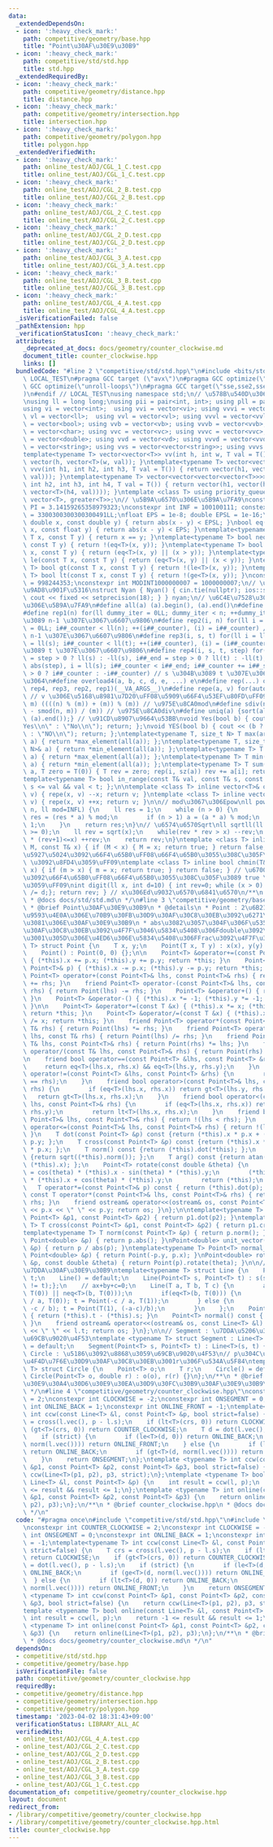 ```yaml
---
data:
  _extendedDependsOn:
  - icon: ':heavy_check_mark:'
    path: competitive/geometry/base.hpp
    title: "Point\u30AF\u30E9\u30B9"
  - icon: ':heavy_check_mark:'
    path: competitive/std/std.hpp
    title: std.hpp
  _extendedRequiredBy:
  - icon: ':heavy_check_mark:'
    path: competitive/geometry/distance.hpp
    title: distance.hpp
  - icon: ':heavy_check_mark:'
    path: competitive/geometry/intersection.hpp
    title: intersection.hpp
  - icon: ':heavy_check_mark:'
    path: competitive/geometry/polygon.hpp
    title: polygon.hpp
  _extendedVerifiedWith:
  - icon: ':heavy_check_mark:'
    path: online_test/AOJ/CGL_1_C.test.cpp
    title: online_test/AOJ/CGL_1_C.test.cpp
  - icon: ':heavy_check_mark:'
    path: online_test/AOJ/CGL_2_B.test.cpp
    title: online_test/AOJ/CGL_2_B.test.cpp
  - icon: ':heavy_check_mark:'
    path: online_test/AOJ/CGL_2_C.test.cpp
    title: online_test/AOJ/CGL_2_C.test.cpp
  - icon: ':heavy_check_mark:'
    path: online_test/AOJ/CGL_2_D.test.cpp
    title: online_test/AOJ/CGL_2_D.test.cpp
  - icon: ':heavy_check_mark:'
    path: online_test/AOJ/CGL_3_A.test.cpp
    title: online_test/AOJ/CGL_3_A.test.cpp
  - icon: ':heavy_check_mark:'
    path: online_test/AOJ/CGL_3_B.test.cpp
    title: online_test/AOJ/CGL_3_B.test.cpp
  - icon: ':heavy_check_mark:'
    path: online_test/AOJ/CGL_4_A.test.cpp
    title: online_test/AOJ/CGL_4_A.test.cpp
  _isVerificationFailed: false
  _pathExtension: hpp
  _verificationStatusIcon: ':heavy_check_mark:'
  attributes:
    _deprecated_at_docs: docs/geometry/counter_clockwise.md
    document_title: counter_clockwise.hpp
    links: []
  bundledCode: "#line 2 \"competitive/std/std.hpp\"\n#include <bits/stdc++.h>\n#ifndef\
    \ LOCAL_TEST\n#pragma GCC target (\"avx\")\n#pragma GCC optimize(\"O3\")\n#pragma\
    \ GCC optimize(\"unroll-loops\")\n#pragma GCC target(\"sse,sse2,sse3,ssse3,sse4,popcnt,abm,mmx,avx,tune=native\"\
    )\n#endif // LOCAL_TEST\nusing namespace std;\n// \u578B\u540D\u306E\u77ED\u7E2E\
    \nusing ll = long long;\nusing pii = pair<int, int>; using pll = pair<ll, ll>;\n\
    using vi = vector<int>;  using vvi = vector<vi>; using vvvi = vector<vvi>;\nusing\
    \ vl = vector<ll>;  using vvl = vector<vl>; using vvvl = vector<vvl>;\nusing vb\
    \ = vector<bool>; using vvb = vector<vb>; using vvvb = vector<vvb>;\nusing vc\
    \ = vector<char>; using vvc = vector<vc>; using vvvc = vector<vvc>;\nusing vd\
    \ = vector<double>; using vvd = vector<vd>; using vvvd = vector<vvd>;\nusing vs\
    \ = vector<string>; using vvs = vector<vector<string>>; using vvvs = vector<vector<vector<string>>>;\n\
    template<typename T> vector<vector<T>> vv(int h, int w, T val = T()) { return\
    \ vector(h, vector<T>(w, val)); }\ntemplate<typename T> vector<vector<vector<T>>>\
    \ vvv(int h1, int h2, int h3, T val = T()) { return vector(h1, vector(h2, vector<T>(h3,\
    \ val))); }\ntemplate<typename T> vector<vector<vector<vector<T>>>> vvvv(int h1,\
    \ int h2, int h3, int h4, T val = T()) { return vector(h1, vector(h2, vector(h3,\
    \ vector<T>(h4, val)))); }\ntemplate <class T> using priority_queue_min = priority_queue<T,\
    \ vector<T>, greater<T>>;\n// \u5B9A\u6570\u306E\u5B9A\u7FA9\nconstexpr double\
    \ PI = 3.14159265358979323;\nconstexpr int INF = 100100111; constexpr ll INFL\
    \ = 3300300300300300491LL;\nfloat EPS = 1e-8; double EPSL = 1e-16;\nbool eq(const\
    \ double x, const double y) { return abs(x - y) < EPSL; }\nbool eq(const float\
    \ x, const float y) { return abs(x - y) < EPS; }\ntemplate<typename T> bool eq(const\
    \ T x, const T y) { return x == y; }\ntemplate<typename T> bool neq(const T x,\
    \ const T y) { return !(eq<T>(x, y)); }\ntemplate<typename T> bool ge(const T\
    \ x, const T y) { return (eq<T>(x, y) || (x > y)); }\ntemplate<typename T> bool\
    \ le(const T x, const T y) { return (eq<T>(x, y) || (x < y)); }\ntemplate<typename\
    \ T> bool gt(const T x, const T y) { return !(le<T>(x, y)); }\ntemplate<typename\
    \ T> bool lt(const T x, const T y) { return !(ge<T>(x, y)); }\nconstexpr int MODINT998244353\
    \ = 998244353;\nconstexpr int MODINT1000000007 = 1000000007;\n// \u5165\u51FA\u529B\
    \u9AD8\u901F\u5316\nstruct Nyan { Nyan() { cin.tie(nullptr); ios::sync_with_stdio(false);\
    \ cout << fixed << setprecision(18); } } nyan;\n// \u6C4E\u7528\u30DE\u30AF\u30ED\
    \u306E\u5B9A\u7FA9\n#define all(a) (a).begin(), (a).end()\n#define sz(x) ((ll)(x).size())\n\
    #define rep1(n) for(ll dummy_iter = 0LL; dummy_iter < n; ++dummy_iter) // 0 \u304B\
    \u3089 n-1 \u307E\u3067\u6607\u9806\n#define rep2(i, n) for(ll i = 0LL, i##_counter\
    \ = 0LL; i##_counter < ll(n); ++(i##_counter), (i) = i##_counter) // 0 \u304B\u3089\
    \ n-1 \u307E\u3067\u6607\u9806\n#define rep3(i, s, t) for(ll i = ll(s), i##_counter\
    \ = ll(s); i##_counter < ll(t); ++(i##_counter), (i) = (i##_counter)) // s \u304B\
    \u3089 t \u307E\u3067\u6607\u9806\n#define rep4(i, s, t, step) for(ll i##_counter\
    \ = step > 0 ? ll(s) : -ll(s), i##_end = step > 0 ? ll(t) : -ll(t), i##_step =\
    \ abs(step), i = ll(s); i##_counter < i##_end; i##_counter += i##_step, i = step\
    \ > 0 ? i##_counter : -i##_counter) // s \u304B\u3089 t \u307E\u3067 step\u305A\
    \u3064\n#define overload4(a, b, c, d, e, ...) e\n#define rep(...) overload4(__VA_ARGS__,\
    \ rep4, rep3, rep2, rep1)(__VA_ARGS__)\n#define repe(a, v) for(auto& a : (v))\
    \ // v \u306E\u5168\u8981\u7D20\uFF08\u5909\u66F4\u53EF\u80FD\uFF09\n#define smod(n,\
    \ m) ((((n) % (m)) + (m)) % (m)) // \u975E\u8CA0mod\n#define sdiv(n, m) (((n)\
    \ - smod(n, m)) / (m)) // \u975E\u8CA0div\n#define uniq(a) {sort(all(a)); (a).erase(unique(all(a)),\
    \ (a).end());} // \u91CD\u8907\u9664\u53BB\nvoid Yes(bool b) { cout << (b ? \"\
    Yes\\n\" : \"No\\n\"); return; };\nvoid YES(bool b) { cout << (b ? \"YES\\n\"\
    \ : \"NO\\n\"); return; };\ntemplate<typename T, size_t N> T max(array<T, N>&\
    \ a) { return *max_element(all(a)); };\ntemplate<typename T, size_t N> T min(array<T,\
    \ N>& a) { return *min_element(all(a)); };\ntemplate<typename T> T max(vector<T>&\
    \ a) { return *max_element(all(a)); };\ntemplate<typename T> T min(vector<T>&\
    \ a) { return *min_element(all(a)); };\ntemplate<typename T> T sum(vector<T>&\
    \ a, T zero = T(0)) { T rev = zero; rep(i, sz(a)) rev += a[i]; return rev; };\n\
    template<typename T> bool in_range(const T& val, const T& s, const T& t) { return\
    \ s <= val && val < t; };\n\ntemplate <class T> inline vector<T>& operator--(vector<T>&\
    \ v) { repe(x, v) --x; return v; }\ntemplate <class T> inline vector<T>& operator++(vector<T>&\
    \ v) { repe(x, v) ++x; return v; }\n\n// mod\u3067\u306Epow\nll powm(ll a, ll\
    \ n, ll mod=INFL) {\n    ll res = 1;\n    while (n > 0) {\n        if (n & 1)\
    \ res = (res * a) % mod;\n        if (n > 1) a = (a * a) % mod;\n        n >>=\
    \ 1;\n    }\n    return res;\n}\n// \u6574\u6570Sqrt\nll sqrtll(ll x) {\n    assert(x\
    \ >= 0);\n    ll rev = sqrt(x);\n    while(rev * rev > x) --rev;\n    while((rev+1)\
    \ * (rev+1)<=x) ++rev;\n    return rev;\n}\ntemplate <class T> inline bool chmax(T&\
    \ M, const T& x) { if (M < x) { M = x; return true; } return false; } // \u6700\
    \u5927\u5024\u3092\u66F4\u65B0\uFF08\u66F4\u65B0\u3055\u308C\u305F\u3089 true\
    \ \u3092\u8FD4\u3059\uFF09\ntemplate <class T> inline bool chmin(T& m, const T&\
    \ x) { if (m > x) { m = x; return true; } return false; } // \u6700\u5C0F\u5024\
    \u3092\u66F4\u65B0\uFF08\u66F4\u65B0\u3055\u308C\u305F\u3089 true \u3092\u8FD4\
    \u3059\uFF09\nint digit(ll x, int d=10) { int rev=0; while (x > 0) { rev++; x\
    \ /= d;}; return rev; } // x\u306Ed\u9032\u6570\u6841\u6570\n/**\n * @brief std.hpp\n\
    \ * @docs docs/std/std.md\n */\n#line 3 \"competitive/geometry/base.hpp\"\n/**\n\
    \ * @brief Point\u30AF\u30E9\u30B9\n * @details\n * Point : 2\u6B21\u5143\u7A7A\
    \u9593\u4E0A\u306E\u70B9\u30FB\u30D9\u30AF\u30C8\u30EB\u3092\u6271\u3046\u305F\
    \u3081\u306E\u30AF\u30E9\u30B9\n * abs\u3082\u3057\u304F\u306F\u5358\u4F4D\u30D9\
    \u30AF\u30C8\u30EB\u3092\u4F7F\u3046\u5834\u5408\u306Fdouble\u3092\u4F7F\u3044\
    \u3001\u305D\u306E\u4ED6\u306E\u5834\u5408\u306FFrac\u3092\u4F7F\u3046\n*/\ntemplate<typename\
    \ T> struct Point {\n    T x, y;\n    Point(T x, T y) : x(x), y(y) {\n    };\n\
    \    Point() : Point(0, 0) {};\n\n    Point<T> &operator+=(const Point<T>& p)\
    \ { (*this).x += p.x; (*this).y += p.y; return *this; }\n    Point<T> &operator-=(const\
    \ Point<T>& p) { (*this).x -= p.x; (*this).y -= p.y; return *this; }\n    friend\
    \ Point<T> operator+(const Point<T>& lhs, const Point<T>& rhs) { return Point(lhs)\
    \ += rhs; }\n    friend Point<T> operator-(const Point<T>& lhs, const Point<T>&\
    \ rhs) { return Point(lhs) -= rhs; }\n    Point<T> &operator+() { return *this;\
    \ }\n    Point<T> &operator-() { (*this).x *= -1; (*this).y *= -1; return *this;\
    \ }\n\n    Point<T> &operator*=(const T &x) { (*this).x *= x; (*this).y *= x;\
    \ return *this; }\n    Point<T> &operator/=(const T &x) { (*this).x /= x; (*this).y\
    \ /= x; return *this; }\n    friend Point<T> operator*(const Point<T>& lhs, const\
    \ T& rhs) { return Point(lhs) *= rhs; }\n    friend Point<T> operator/(const Point<T>&\
    \ lhs, const T& rhs) { return Point(lhs) /= rhs; }\n    friend Point<T> operator*(const\
    \ T& lhs, const Point<T>& rhs) { return Point(rhs) *= lhs; }\n    friend Point<T>\
    \ operator/(const T& lhs, const Point<T>& rhs) { return Point(rhs) /= lhs; }\n\
    \n    friend bool operator==(const Point<T> &lhs, const Point<T> &rhs) {\n   \
    \     return eq<T>(lhs.x, rhs.x) && eq<T>(lhs.y, rhs.y);\n    }\n    friend bool\
    \ operator!=(const Point<T> &lhs, const Point<T> &rhs) {\n        return !(lhs\
    \ == rhs);\n    }\n    friend bool operator>(const Point<T>& lhs, const Point<T>&\
    \ rhs) {\n        if (eq<T>(lhs.x, rhs.x)) return gt<T>(lhs.y, rhs.y);\n     \
    \   return gt<T>(lhs.x, rhs.x);\n    }\n    friend bool operator<(const Point<T>&\
    \ lhs, const Point<T>& rhs) {\n        if (eq<T>(lhs.x, rhs.x)) return lt<T>(lhs.y,\
    \ rhs.y);\n        return lt<T>(lhs.x, rhs.x);\n    }\n    friend bool operator>=(const\
    \ Point<T>& lhs, const Point<T>& rhs) { return !(lhs < rhs); }\n    friend bool\
    \ operator<=(const Point<T>& lhs, const Point<T>& rhs) { return !(lhs > rhs);\
    \ }\n    T dot(const Point<T> &p) const {return (*this).x * p.x + (*this).y *\
    \ p.y; };\n    T cross(const Point<T> &p) const {return (*this).x * p.y - (*this).y\
    \ * p.x; };\n    T norm() const {return (*this).dot(*this); };\n    T abs() const\
    \ {return sqrt((*this).norm()); };\n    T arg() const {return atan((*this).y /\
    \ (*this).x); };\n    Point<T> rotate(const double &theta) {\n        (*this).x\
    \ = cos(theta) * (*this).x - sin(theta) * (*this).y;\n        (*this).y = sin(theta)\
    \ * (*this).x + cos(theta) * (*this).y;\n        return (*this);\n    };\n\n \
    \   T operator*=(const Point<T>& p) const { return (*this).dot(p); }\n    friend\
    \ const T operator*(const Point<T>& lhs, const Point<T>& rhs) { return lhs *=\
    \ rhs; }\n    friend ostream& operator<<(ostream& os, const Point<T> &p) { os\
    \ << p.x << \" \" << p.y; return os; }\n};\n\ntemplate<typename T> T dot(const\
    \ Point<T> &p1, const Point<T> &p2) { return p1.dot(p2); }\ntemplate<typename\
    \ T> T cross(const Point<T> &p1, const Point<T> &p2) { return p1.cross(p2); }\n\
    template<typename T> T norm(const Point<T> &p) { return p.norm(); }\ndouble abs(const\
    \ Point<double> &p) { return p.abs(); }\nPoint<double> unit_vector(const Point<double>\
    \ &p) { return p / abs(p); }\ntemplate<typename T> Point<T> normal_vector(const\
    \ Point<double> &p) { return Point(-p.y, p.x); }\nPoint<double> rotate(const Point<double>\
    \ &p, const double &theta) { return Point(p).rotate(theta); }\n\n// Line : \u76F4\
    \u7DDA\u30AF\u30E9\u30B9\ntemplate<typename T> struct Line {\n    Point<T> s,\
    \ t;\n    Line() = default;\n    Line(Point<T> s, Point<T> t) : s(s), t(t) {assert(s\
    \ != t);};\n    // ax+by+c=0;\n    Line(T a, T b, T c) {\n        assert(neq<T>(a,\
    \ T(0)) || neq<T>(b, T(0)));\n        if(eq<T>(b, T(0))) {\n            s = Point(-c\
    \ / a, T(0)); t = Point(-c / a, T(1));\n        } else {\n            s = Point(T(0),\
    \ -c / b); t = Point(T(1), (-a-c)/b);\n        }\n    };\n    Point<T> vec() const\
    \ { return (*this).t - (*this).s; }\n    Point<T> normal() const { return normal_vector((*this).vec());\
    \ }\n    friend ostream& operator<<(ostream& os, const Line<T> &l) { os << l.s\
    \ << \" \" << l.t; return os; }\n};\n\n// Segment : \u7DDA\u5206\u3092\u8868\u3059\
    \u69CB\u9020\u4F53\ntemplate <typename T> struct Segment : Line<T> {\n    Segment()\
    \ = default;\n    Segment(Point<T> s, Point<T> t) : Line<T>(s, t) {}\n};\n\n//\
    \ Circle : \u5186\u3092\u8868\u3059\u69CB\u9020\u4F53\n// p\u304C\u4E2D\u5FC3\u306E\
    \u4F4D\u7F6E\u30D9\u30AF\u30C8\u30EB\u3001r\u306F\u534A\u5F84\ntemplate<typename\
    \ T> struct Circle {\n    Point<T> o;\n    T r;\n    Circle() = default;\n   \
    \ Circle(Point<T> o, double r) : o(o), r(r) {}\n};\n/**\n * @brief \u5E7E\u4F55\
    \u30E9\u30A4\u30D6\u30E9\u30EA\u30D9\u30FC\u30B9\u30AF\u30E9\u30B9\n * @docs docs/geometry/base.md\n\
    \ */\n#line 4 \"competitive/geometry/counter_clockwise.hpp\"\nconstexpr int COUNTER_CLOCKWISE\
    \ = 2;\nconstexpr int CLOCKWISE = -2;\nconstexpr int ONSEGMENT = 0;\nconstexpr\
    \ int ONLINE_BACK = 1;\nconstexpr int ONLINE_FRONT = -1;\ntemplate<typename T>\
    \ int ccw(const Line<T> &l, const Point<T> &p, bool strict=false) {\n    T crs\
    \ = cross(l.vec(), p - l.s);\n    if (lt<T>(crs, 0)) return CLOCKWISE;\n    if\
    \ (gt<T>(crs, 0)) return COUNTER_CLOCKWISE;\n    T d = dot(l.vec(), p - l.s);\n\
    \    if (strict) {\n        if (le<T>(d, 0)) return ONLINE_BACK;\n        if (ge<T>(d,\
    \ norm(l.vec()))) return ONLINE_FRONT;\n    } else {\n        if (lt<T>(d, 0))\
    \ return ONLINE_BACK;\n        if (gt<T>(d, norm(l.vec()))) return ONLINE_FRONT;\n\
    \    }\n    return ONSEGMENT;\n};\ntemplate <typename T> int ccw(const Point<T>\
    \ &p1, const Point<T> &p2, const Point<T> &p3, bool strict=false) {\n    return\
    \ ccw(Line<T>(p1, p2), p3, strict);\n};\ntemplate <typename T> bool online(const\
    \ Line<T> &l, const Point<T> &p) {\n    int result = ccw(l, p);\n    return -1\
    \ <= result && result <= 1;\n};\ntemplate <typename T> int online(const Point<T>\
    \ &p1, const Point<T> &p2, const Point<T> &p3) {\n    return online(Line<T>(p1,\
    \ p2), p3);\n};\n/**\n * @brief counter_clockwise.hpp\n * @docs docs/geometry/counter_clockwise.md\n\
    \ */\n"
  code: "#pragma once\n#include \"competitive/std/std.hpp\"\n#include \"competitive/geometry/base.hpp\"\
    \nconstexpr int COUNTER_CLOCKWISE = 2;\nconstexpr int CLOCKWISE = -2;\nconstexpr\
    \ int ONSEGMENT = 0;\nconstexpr int ONLINE_BACK = 1;\nconstexpr int ONLINE_FRONT\
    \ = -1;\ntemplate<typename T> int ccw(const Line<T> &l, const Point<T> &p, bool\
    \ strict=false) {\n    T crs = cross(l.vec(), p - l.s);\n    if (lt<T>(crs, 0))\
    \ return CLOCKWISE;\n    if (gt<T>(crs, 0)) return COUNTER_CLOCKWISE;\n    T d\
    \ = dot(l.vec(), p - l.s);\n    if (strict) {\n        if (le<T>(d, 0)) return\
    \ ONLINE_BACK;\n        if (ge<T>(d, norm(l.vec()))) return ONLINE_FRONT;\n  \
    \  } else {\n        if (lt<T>(d, 0)) return ONLINE_BACK;\n        if (gt<T>(d,\
    \ norm(l.vec()))) return ONLINE_FRONT;\n    }\n    return ONSEGMENT;\n};\ntemplate\
    \ <typename T> int ccw(const Point<T> &p1, const Point<T> &p2, const Point<T>\
    \ &p3, bool strict=false) {\n    return ccw(Line<T>(p1, p2), p3, strict);\n};\n\
    template <typename T> bool online(const Line<T> &l, const Point<T> &p) {\n   \
    \ int result = ccw(l, p);\n    return -1 <= result && result <= 1;\n};\ntemplate\
    \ <typename T> int online(const Point<T> &p1, const Point<T> &p2, const Point<T>\
    \ &p3) {\n    return online(Line<T>(p1, p2), p3);\n};\n/**\n * @brief counter_clockwise.hpp\n\
    \ * @docs docs/geometry/counter_clockwise.md\n */\n"
  dependsOn:
  - competitive/std/std.hpp
  - competitive/geometry/base.hpp
  isVerificationFile: false
  path: competitive/geometry/counter_clockwise.hpp
  requiredBy:
  - competitive/geometry/distance.hpp
  - competitive/geometry/intersection.hpp
  - competitive/geometry/polygon.hpp
  timestamp: '2023-04-02 18:31:43+09:00'
  verificationStatus: LIBRARY_ALL_AC
  verifiedWith:
  - online_test/AOJ/CGL_4_A.test.cpp
  - online_test/AOJ/CGL_2_C.test.cpp
  - online_test/AOJ/CGL_2_D.test.cpp
  - online_test/AOJ/CGL_2_B.test.cpp
  - online_test/AOJ/CGL_3_A.test.cpp
  - online_test/AOJ/CGL_3_B.test.cpp
  - online_test/AOJ/CGL_1_C.test.cpp
documentation_of: competitive/geometry/counter_clockwise.hpp
layout: document
redirect_from:
- /library/competitive/geometry/counter_clockwise.hpp
- /library/competitive/geometry/counter_clockwise.hpp.html
title: counter_clockwise.hpp
---
```

